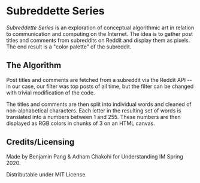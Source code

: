 # Subreddette Series

*Subreddette Series* is an exploration of conceptual algorithmic art in relation to communication and computing on the Internet. The idea is to gather post titles and comments from subreddits on Reddit and display them as pixels. The end result is a "color palette" of the subreddit.

## The Algorithm

Post titles and comments are fetched from a subreddit via the Reddit API -- in our case, our filter was top posts of all time, but the filter can be changed with trivial modification of the code.

The titles and comments are then split into individual words and cleaned of non-alphabetical characters. Each letter in the resulting set of words is translated into a numbers between 1 and 255. These numbers are then displayed as RGB colors in chunks of 3 on an HTML canvas.

## Credits/Licensing

Made by Benjamin Pang & Adham Chakohi for Understanding IM Spring 2020.

Distributable under MIT License.
